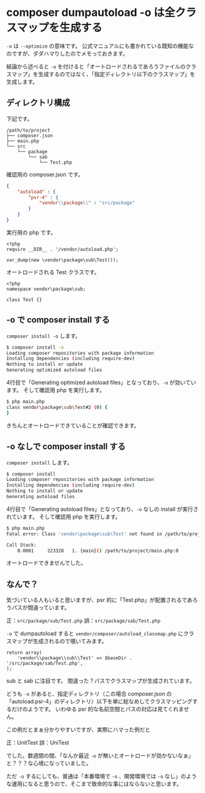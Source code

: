 # composer dumpautoload -o は全クラスマップを生成する

`-o` は `--optimize` の意味です。
公式マニュアルにも書かれている既知の機能なのですが、ダダハマりしたのでメモっておきます。

結論から述べると `-o` を付けると「オートロードされるであろうファイルのクラスマップ」を生成するのではなく、「指定ディレクトリ以下のクラスマップ」を生成します。


## ディレクトリ構成

下記です。

```bash:tree
/path/to/project
├── composer.json
├── main.php
└── src
    └── package
        └── sab
            └── Test.php
```

確認用の composer.json です。

```json:composer.json
{
	"autoload" : {
		"psr-4" : {
			"vendor\\package\\" : "src/package"
		}
	}
}
```

実行用の php です。

```php:main.php
<?php
require __DIR__ . '/vendor/autoload.php';

var_dump(new \vendor\package\sub\Test());
```

オートロードされる Test クラスです。

```php:src/package/sab/Test.php
<?php
namespace vendor\package\sub;

class Test {}
```


## -o で composer install する

`composer install -o` します。

```bash
$ composer install -o
Loading composer repositories with package information
Installing dependencies (including require-dev)
Nothing to install or update
Generating optimized autoload files
```

4行目で「Generating optimized autoload files」となっており、`-o` が効いています。
そして確認用 php を実行します。

```bash
$ php main.php
class vendor\package\sub\Test#2 (0) {
}
```

きちんとオートロードできていることが確認できます。


## -o なしで composer install する

`composer install` します。

```bash
$ composer install
Loading composer repositories with package information
Installing dependencies (including require-dev)
Nothing to install or update
Generating autoload files
```

4行目で「Generating autoload files」となっており、`-o` なしの install が実行されています。
そして確認用 php を実行します。

```bash
$ php main.php
Fatal error: Class 'vendor\package\sub\Test' not found in /path/to/project/main.php on line 5

Call Stack:
    0.0001     223328   1. {main}() /path/to/project/main.php:0
```

オートロードできませんでした。

## なんで？

気づいている人もいると思いますが、psr 的に「Test.php」が配置されるであろうパスが間違っています。

正：`src/package/sub/Test.php`
誤：`src/package/sab/Test.php`

`-o` で dumpautoload すると `vendor/composer/autoload_classmap.php` にクラスマップが生成されるので覗いてみます。

```php:vendor/composer/autoload_classmap.php
return array(
    'vendor\\package\\sub\\Test' => $baseDir . '/src/package/sab/Test.php',
);
```

sub と sab に注目です。
間違った？パスでクラスマップが生成されています。

どうも `-o` があると、指定ディレクトリ（この場合 composer.json の「autoload.psr-4」のディレクトリ）以下を単に総なめしてクラスマッピングするだけのようです。
いわゆる psr 的な名前空間とパスの対応は見てくれません。

この例だとまぁ分かりやすいですが、実際にハマった例だと

正：UnitTest
誤：UniTest

でした。数週間の間、「なんか最近 `-o` が無いとオートロードが効かないなぁ」と？？？な心境になっていました。

ただ `-o` するにしても、普通は「本番環境で `-o` 、開発環境では `-o` なし」のような運用になると思うので、そこまで致命的な事にはならないと思います。
